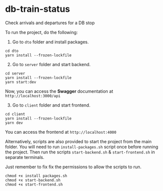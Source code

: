 # db-train-status
Check arrivals and departures for a DB stop

To run the project, do the following:
1. Go to `dto` folder and install packages.
```
cd dto
yarn install --frozen-lockfile
```

2. Go to `server` folder and start backend.
```
cd server
yarn install --frozen-lockfile
yarn start:dev
```

Now, you can access the __Swagger__ documentation at `http://localhost:3000/api`

3. Go to `client` folder and start frontend.
```
cd client
yarn install --frozen-lockfile
yarn dev
```

You can access the frontend at `http://localhost:4000`

Alternatively, scripts are also provided to start the project from the main folder.
You will need to run `install-packages.sh` script once before running the project.
Then run the scripts `start-backend.sh` & `start-frontend.sh` in separate terminals.


Just remember to fix fix the permissions to allow the scripts to run.
```
chmod +x install packages.sh
chmod +x start-backend.sh
chmod +x start-frontend.sh
```